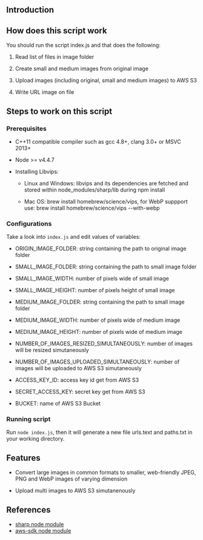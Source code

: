 ## Introduction

## How does this script work

You should run the script index.js and that does the following:

1. Read list of files in image folder

2. Create small and medium images from original image

3. Upload images (including original, small and medium images) to AWS S3 

4. Write URL image on file 

## Steps to work on this script
	

### Prerequisites

- C++11 compatible compiler such as gcc 4.8+, clang 3.0+ or MSVC 2013+

- Node >= v4.4.7

- Installing Libvips:

	- Linux and Windows: libvips and its dependencies are fetched and stored within node_modules/sharp/lib during npm install

	- Mac OS: brew install homebrew/science/vips, for WebP suppport use: brew install homebrew/science/vips --with-webp

### Configurations

Take a look into `index.js` and edit values of variables:

- ORIGIN_IMAGE_FOLDER: string containing the path to original image folder

- SMALL_IMAGE_FOLDER: string containing the path to small image folder

- SMALL_IMAGE_WIDTH: number of pixels wide of small image

- SMALL_IMAGE_HEIGHT: number of pixels height of small image

- MEDIUM_IMAGE_FOLDER: string containing the path to small image folder

- MEDIUM_IMAGE_WIDTH: number of pixels wide of medium image

- MEDIUM_IMAGE_HEIGHT: number of pixels wide of medium image

- NUMBER_OF_IMAGES_RESIZED_SIMULTANEOUSLY: number of images will be resized simutaneously

- NUMBER_OF_IMAGES_UPLOADED_SIMULTANEOUSLY: number of images will be uploaded to AWS S3 simutaneously

- ACCESS_KEY_ID: access key id get from AWS S3

- SECRET_ACCESS_KEY: secret key get from AWS S3

- BUCKET: name of AWS S3 Bucket

### Running script

Run `node index.js`, then it will generate a new file urls.text and paths.txt in your working directory.

## Features

- Convert large images in common formats to smaller, web-friendly JPEG, PNG and WebP images of varying dimension

- Upload multi images to AWS S3 simutanenously 

## References

- [sharp node module](http://sharp.dimens.io/en/stable/) 
- [aws-sdk node module](http://docs.aws.amazon.com/AWSJavaScriptSDK/guide/node-examples.html)